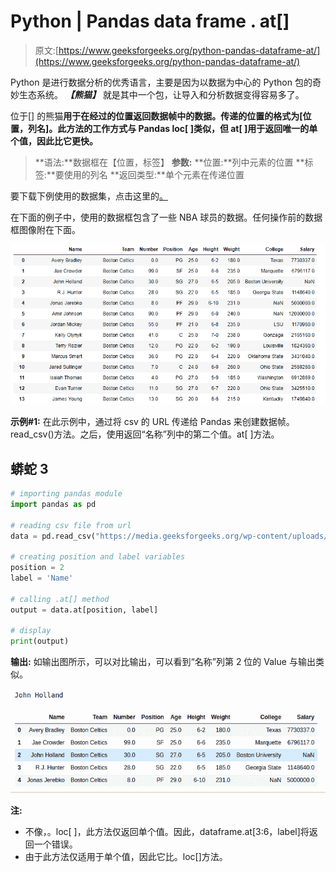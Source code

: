 # Python | Pandas data frame . at[]

> 原文:[https://www.geeksforgeeks.org/python-pandas-dataframe-at/](https://www.geeksforgeeks.org/python-pandas-dataframe-at/)

Python 是进行数据分析的优秀语言，主要是因为以数据为中心的 Python 包的奇妙生态系统。 ***【熊猫】*** 就是其中一个包，让导入和分析数据变得容易多了。

位于[] 的熊猫**用于在经过的位置返回数据帧中的数据。传递的位置的格式为[位置，列名]。此方法的工作方式与 Pandas loc[ ]类似，但 at[ ]用于返回唯一的单个值，因此比它更快。**

> **语法:**数据框在【位置，标签】
> **参数:**
> **位置:**列中元素的位置
> **标签:**要使用的列名
> **返回类型:**单个元素在传递位置

要下载下例使用的数据集，点击这里的[。](https://media.geeksforgeeks.org/wp-content/uploads/nba.csv)

在下面的例子中，使用的数据框包含了一些 NBA 球员的数据。任何操作前的数据框图像附在下面。

![](img/793ad040c852f46d3cbfdaf19ee388c2.png)

**示例#1:**
在此示例中，通过将 csv 的 URL 传递给 Pandas 来创建数据帧。read_csv()方法。之后，使用返回“名称”列中的第二个值。at[ ]方法。

## 蟒蛇 3

```py
# importing pandas module 
import pandas as pd

# reading csv file from url 
data = pd.read_csv("https://media.geeksforgeeks.org/wp-content/uploads/nba.csv")

# creating position and label variables
position = 2
label = 'Name'

# calling .at[] method
output = data.at[position, label]

# display
print(output)
```

**输出:**
如输出图所示，可以对比输出，可以看到“名称”列第 2 位的 Value 与输出类似。

![](img/664eb6ba633a8d31bb0422ea1a16dbb7.png)

**注:**

*   不像，。loc[ ]，此方法仅返回单个值。因此，dataframe.at[3:6，label]将返回一个错误。
*   由于此方法仅适用于单个值，因此它比。loc[]方法。